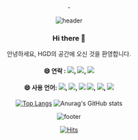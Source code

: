 <div align="center">-
  
![header](https://capsule-render.vercel.app/api?type=waving&color=gradient&height=150&section=header&text=GD%20home&fontSize=40&animation=fadeIn)

  ### Hi there 👋
안녕하세요, HGD의 공간에 오신 것을 환영합니다.

  #### 😄 연락 : <a href="https://notefolio.net/"><img src="https://img.shields.io/badge/인스타그램-beige??style=for-the-badge&logo=Instagram&logoColor=E4405F"/></a>, <a href="https://notefolio.net/"><img src="https://img.shields.io/badge/블로그-beige??style=for-the-badge&logo=Storyblok&logoColor=09B3AF"/></a>, <a href="https://notefolio.net/"><img src="https://img.shields.io/badge/노션-beige??style=for-the-badge&logo=Notion&logoColor=#000000"/></a>

  #### 😄 사용 언어: <img src="https://img.shields.io/badge/포토샵-beige??style=for-the-badge&logo=Adobe Photoshop&logoColor=31A8FF"/>, <img src="https://img.shields.io/badge/일러스트레이터-beige??style=for-the-badge&logo=Adobe Illustrator&logoColor=FF9A00"/>, <img src="https://img.shields.io/badge/블렌더-beige??style=for-the-badge&logo=Blender&logoColor=F5792A"/> <img src="https://img.shields.io/badge/HTML5-beige??style=for-the-badge&logo=HTML5&logoColor=E34F26"/>, <img src="https://img.shields.io/badge/CSS3-beige??style=for-the-badge&logo=CSS3&logoColor=1572B6"/>, <img src="https://img.shields.io/badge/JS-beige??style=for-the-badge&logo=JavaScript&logoColor=F7DF1E"/>

[![Top Langs](https://github-readme-stats.vercel.app/api/top-langs/?username=anuraghazra)](https://github.com/anuraghazra/github-readme-stats)
![Anurag's GitHub stats](https://github-readme-stats.vercel.app/api?username=ochor)


![footer](https://capsule-render.vercel.app/api?type=waving&color=gradient&height=150&section=footer&text=&fontSize=40&animation=fadeIn)

[![Hits](https://hits.seeyoufarm.com/api/count/incr/badge.svg?url=https%3A%2F%2Fgithub.com%2Fochor%2Fochor&count_bg=%233DACC8&title_bg=%23131313&icon=azurepipelines.svg&icon_color=%23E7E7E7&title=%EB%B0%A9%EB%AC%B8%EC%9E%90%EC%88%98&edge_flat=false)](https://hits.seeyoufarm.com)
</div>



<!--
**ochor/ochor** is a ✨ _special_ ✨ repository because its `README.md` (this file) appears on your GitHub profile.
Here are some ideas to get you started:
- 🔭 I’m currently working on ...
- 🌱 I’m currently learning ...
- 👯 I’m looking to collaborate on ...
- 🤔 I’m looking for help with ...
- 💬 Ask me about ...
- 📫 How to reach me: ...
- ⚡ Fun fact: ...
-->
